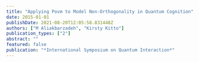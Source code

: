 ```yaml
---
title: "Applying Povm to Model Non-Orthogonality in Quantum Cognition"
date: 2015-01-01
publishDate: 2021-08-20T12:05:58.831448Z
authors: ["M Aliakbarzadeh", "Kirsty Kitto"]
publication_types: ["2"]
abstract: ""
featured: false
publication: "*International Symposium on Quantum Interaction*"
---
```


